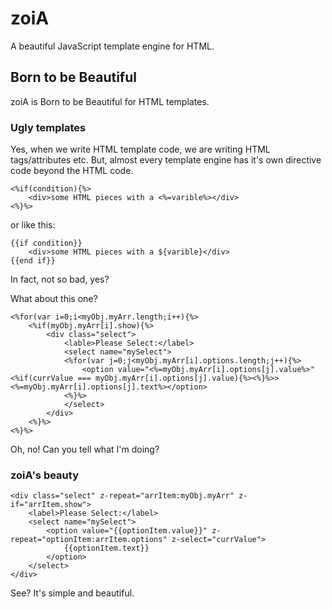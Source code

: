 # zoiA

A beautiful JavaScript template engine for HTML.

## Born to be Beautiful

zoiA is Born to be Beautiful for HTML templates.

### Ugly templates

Yes, when we write HTML template code, we are writing HTML tags/attributes etc. But, almost every template engine has it's own directive code beyond the HTML code.

	<%if(condition){%>
		<div>some HTML pieces with a <%=varible%></div>
	<%}%>

or like this:

	{{if condition}}
		<div>some HTML pieces with a ${varible}</div>
	{{end if}}

In fact, not so bad, yes?

What about this one?

	<%for(var i=0;i<myObj.myArr.length;i++){%>
		<%if(myObj.myArr[i].show){%>
			<div class="select">
				<lable>Please Select:</label>
				<select name="mySelect">
				<%for(var j=0;j<myObj.myArr[i].options.length;j++){%>
					<option value="<%=myObj.myArr[i].options[j].value%>" <%if(currValue === myObj.myArr[i].options[j].value){%><%}%>><%=myObj.myArr[i].options[j].text%></option>
				<%}%>
				</select>
			</div>
		<%}%>
	<%}%>

Oh, no! Can you tell what I'm doing?

### zoiA's beauty

	<div class="select" z-repeat="arrItem:myObj.myArr" z-if="arrItem.show">
		<label>Please Select:</label>
		<select name="mySelect">
			<option value="{{optionItem.value}}" z-repeat="optionItem:arrItem.options" z-select="currValue">
				{{optionItem.text}}
			</option>
		</select>
	</div>

See? It's simple and beautiful.
